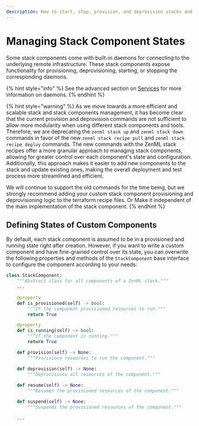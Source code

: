 ```yaml
---
description: How to start, stop, provision, and deprovision stacks and stack components
---
```


# Managing Stack Component States

Some stack components come with built-in daemons for connecting to the
underlying remote infrastructure. These stack components expose 
functionality for provisioning, deprovisioning, starting, or stopping the 
corresponding daemons.

{% hint style="info" %}
See the advanced section on [Services](manage-external-services.md) for more 
information on daemons.
{% endhint %}

{% hint style="warning" %}
As we move towards a more efficient and scalable stack and stack components 
management, it has become clear that the current provision and deprovision 
commands are not sufficient to allow more modularity when using different stack
components and tools. Therefore, we are deprecating the `zenml stack up` and
`zenml stack down` commands in favor of the new `zenml stack recipe pull` and
`zenml stack recipe deploy` commands. The new commands with the ZenML stack
recipes offer a more granular approach to managing stack components, allowing 
for greater control over each component's state and configuration. 
Additionally, this approach makes it easier to add new components to the stack 
and update existing ones, making the overall deployment and test process more 
streamlined and efficient. 

We will continue to support the old commands for the time being, but we
strongly recommend adding your custom stack component provisioning and
deprovisioning logic to the terraform recipe files. Or Make it independent of
the main implementation of the stack component. 
{% endhint %}

## Defining States of Custom Components

By default, each stack component is assumed to be in a provisioned and running
state right after creation. However, if you want to write a custom component 
and have fine-grained control over its state, you can overwrite the 
following properties and methods of the `StackComponent` base interface to
configure the component according to your needs:

```python
class StackComponent:
    """Abstract class for all components of a ZenML stack."""
    ...
    
    @property
    def is_provisioned(self) -> bool:
        """If the component provisioned resources to run."""
        return True

    @property
    def is_running(self) -> bool:
        """If the component is running."""
        return True

    def provision(self) -> None:
        """Provisions resources to run the component."""

    def deprovision(self) -> None:
        """Deprovisions all resources of the component."""
        
    def resume(self) -> None:
        """Resumes the provisioned resources of the component."""

    def suspend(self) -> None:
        """Suspends the provisioned resources of the component."""

    ...
```